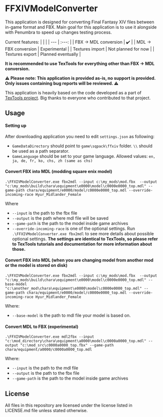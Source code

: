 # FFXIVModelConverter
This application is designed for converting Final Fantasy XIV files between in-game format and FBX. Main goal for this application is to use it alongside with Penumbra to speed up changes testing process.

Current features:
| | |
| --- | :---: |
| FBX -> MDL conversion | :heavy_check_mark: |
| MDL -> FBX conversion | Experimental |
| Textures import | Not planned for now |
| Textures export | Planned eventually |

**It is recommended to use TexTools for everything other than FBX -> MDL conversion.**

**⚠ Please note: This application is provided as-is, no support is provided. Only issues containing bug reports will be reviewed. ⚠**

This application is heavily based on the code developed as a part of [TexTools project](https://github.com/TexTools/FFXIV_TexTools_UI). Big thanks to everyone who contributed to that project.

## Usage
#### Setting up
After downloading application you need to edit `settings.json` as following:
* `GameDataDirectory` should point to `game\sqpack\ffxiv` folder. `\\` should be used as a path separator.
* `GameLanguage` should be set to your game language. Allowed values: `en, ja, de, fr, ko, chs, zh (same as chs)`
#### Convert FBX into MDL (modding square enix model)
`.\FFXIVModelConverter.exe fbx2mdl --input c:\my_mods\mod.fbx  --output "c:\my_mods\build\chara\equipment\e0000\model\c0000e0000_top.mdl" --game-path chara/equipment/e0000/model/c0000e0000_top.mdl --override-incoming-race Hyur_Midlander_Female`

Where
* `--input` is the path to the fbx file
* `--output` is the path where mdl file will be saved
*  `--game-path` is the path to the model inside game archives
* `--override-incoming-race` is one of the optional settings. Run `.\FFXIVModelConverter.exe fbx2mdl` to see more details about possible optional settings. **The settings are identical to TexTools, so please refer to TexTools tutorials and documentation for more information about those.**
#### Convert FBX into MDL (when you are changing model from another mod or the model is stored on disk)
`.\FFXIVModelConverter.exe fbx2mdl --input c:\my_mods\mod.fbx  --output "c:\my_mods\build\chara\equipment\e0000\model\c0000e0000_top.mdl" --base-model "c:\another_mod\chara\equipment\e0000\model\c0000e0000_top.mdl" --game-path chara/equipment/e0000/model/c0000e0000_top.mdl --override-incoming-race Hyur_Midlander_Female`

Where:
* `--base-model` is the path to mdl file your model is based on.

#### Convert MDL to FBX (experimental)
`.\FFXIVModelConverter.exe mdl2fbx --input "c:\mod_directory\chara\equipment\a0000\model\c0000a0000_top.mdl" --output "c:\mod_src\c0000a0000_top.fbx" --game-path chara/equipment/a0000/c0000a0000_top.mdl`

Where:
* `--input` is the path to the mdl file
* `--output` is the path to the fbx file
* `--game-path` is the path to the model inside game archives

## License
All files in this repository are licensed under the license listed in LICENSE.md file unless stated otherwise.
